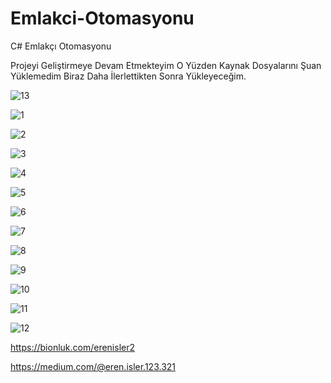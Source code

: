 # Emlakci-Otomasyonu
C# Emlakçı Otomasyonu

Projeyi Geliştirmeye Devam Etmekteyim O Yüzden Kaynak Dosyalarını Şuan Yüklemedim Biraz Daha İlerlettikten Sonra Yükleyeceğim.

![13](https://github.com/merenisler/Emlakci-Otomasyonu/assets/142229251/45c2eff1-2571-4da8-86f5-9c456df063a8)


![1](https://github.com/merenisler/Emlakci-Otomasyonu/assets/142229251/9ea50d06-c150-4884-a78f-a04706b81318)


![2](https://github.com/merenisler/Emlakci-Otomasyonu/assets/142229251/6027b0e2-c423-4ef0-acbb-9dffc4f63b2b)


![3](https://github.com/merenisler/Emlakci-Otomasyonu/assets/142229251/ce5bd9fa-3c79-4200-b475-bb6947e65bb5)


![4](https://github.com/merenisler/Emlakci-Otomasyonu/assets/142229251/94d21017-5de4-41b5-8c41-c1a4520656f8)


![5](https://github.com/merenisler/Emlakci-Otomasyonu/assets/142229251/035fd55e-053b-4fdb-b56d-22e733021252)


![6](https://github.com/merenisler/Emlakci-Otomasyonu/assets/142229251/f78c005f-ec87-4a28-af44-29f114f2f8ef)


![7](https://github.com/merenisler/Emlakci-Otomasyonu/assets/142229251/11d3e219-e16d-4218-9c24-5ac3e7985856)


![8](https://github.com/merenisler/Emlakci-Otomasyonu/assets/142229251/c56b2124-adf0-4a78-ac19-dbddeedd7bd0)


![9](https://github.com/merenisler/Emlakci-Otomasyonu/assets/142229251/5d39d1d6-04d1-49fb-ae85-c397fec8c645)


![10](https://github.com/merenisler/Emlakci-Otomasyonu/assets/142229251/b56c1d3a-0df5-4cc2-85e6-a7514fd02c69)


![11](https://github.com/merenisler/Emlakci-Otomasyonu/assets/142229251/205d5856-233f-47f7-b65f-7f929da975e1)


![12](https://github.com/merenisler/Emlakci-Otomasyonu/assets/142229251/2f334e73-404e-4070-bc78-dea44720d156)


https://bionluk.com/erenisler2

https://medium.com/@eren.isler.123.321
